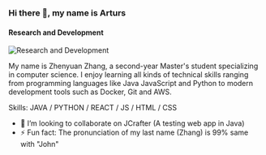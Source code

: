 ### Hi there 👋, my name is Arturs
#### Research and Development
![Research and Development](https://imgzhenyuanzhang.s3.ca-central-1.amazonaws.com/banner.png)

My name is Zhenyuan Zhang, a second-year Master's student specializing in computer science. I enjoy learning all kinds of technical skills ranging from programming languages like Java JavaScript and Python to modern development tools such as Docker, Git and AWS.

Skills: JAVA / PYTHON / REACT / JS / HTML / CSS

- 👯 I’m looking to collaborate on JCrafter (A testing web app in Java) 
- ⚡ Fun fact: The pronunciation of my last name (Zhang) is 99% same with "John"  




